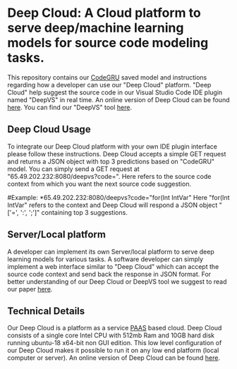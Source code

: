 # Deep Cloud: A Cloud platform to serve deep/machine learning models for source code modeling tasks.

This repository contains our [CodeGRU](arxive.org) saved model and instructions regarding how a developer can use our "Deep Cloud" platform. "Deep Cloud" help suggest the source code in our Visual Studio Code IDE plugin named "DeepVS" in real time. An online version of Deep Cloud can be found [here](http://104.194.70.175/). You can find our "DeepVS" tool [here]( https://github.com/yaxirhuxxain/DeepVS).

## Deep Cloud Usage
To integrate our Deep Cloud platform with your own IDE plugin interface please follow these instructions. Deep Cloud accepts a simple GET request and returns a JSON object with top 3 predictions based on "CodeGRU" model. You can simply send a GET request at "65.49.202.232:8080/deepvs?code=<your-code>". Here <your-code> refers to the source code context from which you want the next source code suggestion. 

#Example: 
*65.49.202.232:8080/deepvs?code="for(Int IntVar" 
Here "for(Int IntVar" refers to the context and Deep Cloud will respond a JSON object "['=', ':', ';']" containing top 3 suggestions.

## Server/Local platform
A developer can implement its own Server/local platform to serve deep learning models for various tasks. A software developer can simply implement a web interface similar to "Deep Cloud" which can accept the source code context and send back the response in JSON format. For better understanding of our Deep Cloud or DeepVS tool we suggest to read our paper [here](arxive.org).

## Technical Details
Our Deep Cloud is a platform as a service [PAAS](https://www.dummies.com/programming/cloud-computing/hybrid-cloud/what-is-platform-as-a-service-paas-in-cloud-computing/) based cloud. Deep Cloud consists of a single core Intel CPU with 512mb Ram and 10GB hard disk running ubuntu-18 x64-bit non GUI edition. This low level configuration of our Deep Cloud makes it possible to run it on any low end platform (local computer or server). An online version of Deep Cloud can be found [here](http://104.194.70.175/).

